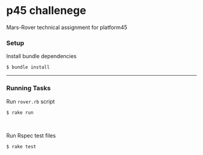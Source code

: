 # p45 challenege

Mars-Rover technical assignment for platform45

### Setup
Install bundle dependencies
```
$ bundle install
```
---

### Running Tasks

Run `rover.rb` script 
```
$ rake run
```

<br />

Run Rspec test files
```
$ rake test
```